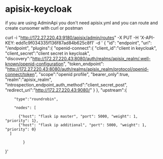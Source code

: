 # apisix-keycloak
if you are using AdminApi you don't need apisix.yml and you can route and create cunsomer with curl or postman




curl -i "http://172.27.220.43:9180/apisix/admin/routes" -X PUT -H 'X-API-KEY: edd1c9f034335f136f87ad84b625c8f1' -d '
{
    "id": "endpoint",
    "uri": "/endpoint",
    "plugins":{
        "openid-connect":{
            "client_id":"client in keycloak",
            "client_secret":"client secret in keycloak",
            "discovery":"http://172.27.220.43:8080/auth/realms/apisix_realm/.well-known/openid-configuration",
"token_endpoint": "http://172.27.220.43:8080/auth/realms/apisix_realm/protocol/openid-connect/token",
            "scope":"openid profile",
            "bearer_only":true,
            "realm":"apisix_realm",
            "introspection_endpoint_auth_method":"client_secret_post",
            "redirect_uri":"http://172.27.220.43:9080/"
        }
    },
    "upstream":{
    
        "type":"roundrobin",
        
        "nodes": [ 
        
          {"host": "flask ip master", "port": 5000, "weight": 1, "priority": 1},
          {"host": "flask ip additional", "port": 5000, "weight": 1, "priority": 0}
	  ]
	  
            }
}'
